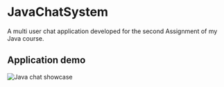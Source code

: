 # JavaChatSystem
A multi user chat application developed for the second Assignment of my Java course.

## Application demo
![Java chat showcase](https://media.giphy.com/media/kvuN6geWstvGxaj62j/giphy.gif?cid=790b76111bf95b0591b596b96eb8e06aa912e0515f755699&rid=giphy.gif&ct=g)
